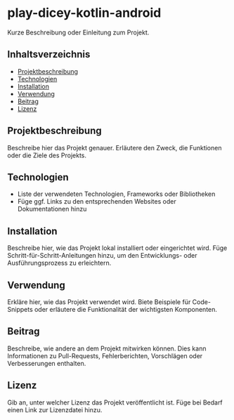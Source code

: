 # play-dicey-kotlin-android


Kurze Beschreibung oder Einleitung zum Projekt.

## Inhaltsverzeichnis

- [Projektbeschreibung](#projektbeschreibung)
- [Technologien](#technologien)
- [Installation](#installation)
- [Verwendung](#verwendung)
- [Beitrag](#beitrag)
- [Lizenz](#lizenz)

## Projektbeschreibung

Beschreibe hier das Projekt genauer. Erläutere den Zweck, die Funktionen oder die Ziele des Projekts.

## Technologien

- Liste der verwendeten Technologien, Frameworks oder Bibliotheken
- Füge ggf. Links zu den entsprechenden Websites oder Dokumentationen hinzu

## Installation

Beschreibe hier, wie das Projekt lokal installiert oder eingerichtet wird. Füge Schritt-für-Schritt-Anleitungen hinzu, um den Entwicklungs- oder Ausführungsprozess zu erleichtern.

## Verwendung

Erkläre hier, wie das Projekt verwendet wird. Biete Beispiele für Code-Snippets oder erläutere die Funktionalität der wichtigsten Komponenten.

## Beitrag

Beschreibe, wie andere an dem Projekt mitwirken können. Dies kann Informationen zu Pull-Requests, Fehlerberichten, Vorschlägen oder Verbesserungen enthalten.

## Lizenz

Gib an, unter welcher Lizenz das Projekt veröffentlicht ist. Füge bei Bedarf einen Link zur Lizenzdatei hinzu.

